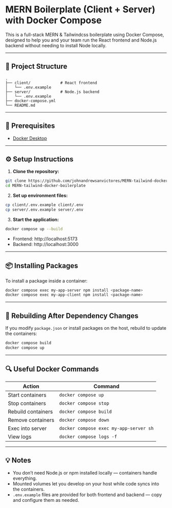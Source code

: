 # MERN Boilerplate (Client + Server) with Docker Compose

This is a full-stack MERN & Tailwindcss boilerplate using Docker Compose, designed to help you and your team run the React frontend and Node.js backend without needing to install Node locally.

---

## 📁 Project Structure

```
.
├── client/             # React frontend
│   └── .env.example
├── server/             # Node.js backend
│   └── .env.example
├── docker-compose.yml
└── README.md
```

---

## 🐳 Prerequisites

- [Docker Desktop](https://www.docker.com/products/docker-desktop)

---

## ⚙️ Setup Instructions

1. **Clone the repository:**

```bash
git clone https://github.com/johnandrewsanvictores/MERN-tailwind-docker-boilerplate.git
cd MERN-tailwind-docker-boilerplate
```

2. **Set up environment files:**

```bash
cp client/.env.example client/.env
cp server/.env.example server/.env
```

3. **Start the application:**

```bash
docker compose up --build
```

- Frontend: http://localhost:5173
- Backend: http://localhost:3000

---

## 📦 Installing Packages

To install a package inside a container:

```bash
docker compose exec my-app-server npm install <package-name>
docker compose exec my-app-client npm install <package-name>
```

---

## 🔄 Rebuilding After Dependency Changes

If you modify `package.json` or install packages on the host, rebuild to update the containers:

```bash
docker compose build
docker compose up
```

---

## 🔍 Useful Docker Commands

| Action                   | Command                                 |
|--------------------------|------------------------------------------|
| Start containers         | `docker compose up`                     |
| Stop containers          | `docker compose stop`                   |
| Rebuild containers       | `docker compose build`                  |
| Remove containers        | `docker compose down`                   |
| Exec into server         | `docker compose exec my-app-server sh`  |
| View logs                | `docker compose logs -f`                |

---

## 💡 Notes

- You don’t need Node.js or npm installed locally — containers handle everything.
- Mounted volumes let you develop on your host while code syncs into the containers.
- `.env.example` files are provided for both frontend and backend — copy and configure them as needed.

